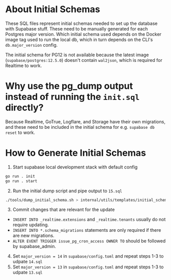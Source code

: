 # About Initial Schemas

These SQL files represent initial schemas needed to set up the database with Supabase stuff. These need to be manually generated for each Postgres major version. Which initial schema used depends on the Docker image tag used to run the local db, which in turn depends on the CLI's `db.major_version` config.

The initial schema for PG12 is not available because the latest image (`supabase/postgres:12.5.0`) doesn't contain `wal2json`, which is required for Realtime to work.

# Why use the pg_dump output instead of running the `init.sql` directly?

Because Realtime, GoTrue, Logflare, and Storage have their own migrations, and these need to be included in the initial schema for e.g. `supabase db reset` to work.

# How to Generate Initial Schemas

1. Start supabase local development stack with default config

```bash
go run . init
go run . start
```

2. Run the initial dump script and pipe output to `15.sql`

```bash
./tools/dump_initial_schema.sh > internal/utils/templates/initial_schemas/15.sql
```

3. Commit changes that are relevant for the update

- `INSERT INTO _realtime.extensions` and `_realtime.tenants` usually do not require updating.
- `INSERT INTO *.schema_migrations` statements are only required if there are new migrations.
- `ALTER EVENT TRIGGER issue_pg_cron_access OWNER TO` should be followed by supabase_admin.

4. Set `major_version = 14` in `supabase/config.toml` and repeat steps 1-3 to udpate `14.sql`
5. Set `major_version = 13` in `supabase/config.toml` and repeat steps 1-3 to udpate `13.sql`
